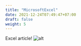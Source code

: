 ```yaml
---
title: "MicrosoftExcel"
date: 2021-12-24T07:49:47+07:00
draft: false
weight: 5
---
```



Excel article!
![alt](/img/hugo.png)